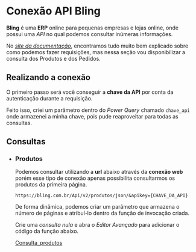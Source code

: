 # Conexão API Bling

**Bling** é uma **ERP** online para pequenas empresas e lojas online, onde possui uma *API* no qual podemos consultar inúmeras informações.

No [*site da documentação*](https://ajuda.bling.com.br/hc/pt-br/categories/360002186394-API-para-Desenvolvedores), encontramos tudo muito bem explicado sobre como podemos fazer requisições, mas nessa seção vou disponibilizar a consulta dos Produtos e dos Pedidos.

## Realizando a conexão

O primeiro passo será você conseguir a **chave da API** por conta da autenticação durante a requisição.

Feito isso, criei um parâmetro dentro do *Power Query* chamado `chave_api` onde armazenei a minha chave, pois pude reaproveitar para todas as consultas.

## Consultas

- ### Produtos

    Podemos consultar utilizando a **url** abaixo através da **conexão web** porém esse tipo de conexão apenas possibilita consultarmos os produtos da primeira página.

    `https://bling.com.br/Api/v2/produtos/json/&apikey={CHAVE_DA_API}`

    De forma dinâmica, podemos criar um parâmetro que armazena o número de páginas e atribuí-lo dentro da função de invocação criada.

    Crie uma *consulta nula* e abra o *Editor Avançado* para adicionar o código da função abaixo.

    [Consulta_produtos](https://github.com/davidneves11/conexoes-power-bi/blob/main/api_bling/consulta_produtos.m)

